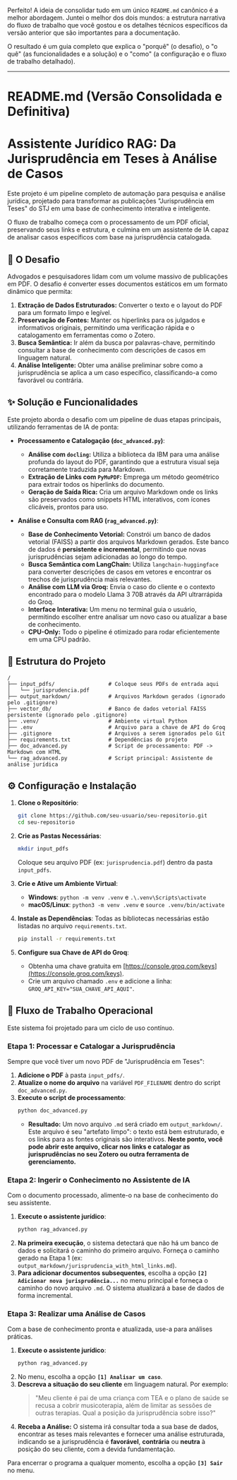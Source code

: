 Perfeito! A ideia de consolidar tudo em um único `README.md` canônico é a melhor abordagem. Juntei o melhor dos dois mundos: a estrutura narrativa do fluxo de trabalho que você gostou e os detalhes técnicos específicos da versão anterior que são importantes para a documentação.

O resultado é um guia completo que explica o "porquê" (o desafio), o "o quê" (as funcionalidades e a solução) e o "como" (a configuração e o fluxo de trabalho detalhado).

---

# README.md (Versão Consolidada e Definitiva)

# Assistente Jurídico RAG: Da Jurisprudência em Teses à Análise de Casos

Este projeto é um pipeline completo de automação para pesquisa e análise jurídica, projetado para transformar as publicações "Jurisprudência em Teses" do STJ em uma base de conhecimento interativa e inteligente.

O fluxo de trabalho começa com o processamento de um PDF oficial, preservando seus links e estrutura, e culmina em um assistente de IA capaz de analisar casos específicos com base na jurisprudência catalogada.

## 🎯 O Desafio

Advogados e pesquisadores lidam com um volume massivo de publicações em PDF. O desafio é converter esses documentos estáticos em um formato dinâmico que permita:
1.  **Extração de Dados Estruturados:** Converter o texto e o layout do PDF para um formato limpo e legível.
2.  **Preservação de Fontes:** Manter os hiperlinks para os julgados e informativos originais, permitindo uma verificação rápida e o catalogamento em ferramentas como o Zotero.
3.  **Busca Semântica:** Ir além da busca por palavras-chave, permitindo consultar a base de conhecimento com descrições de casos em linguagem natural.
4.  **Análise Inteligente:** Obter uma análise preliminar sobre como a jurisprudência se aplica a um caso específico, classificando-a como favorável ou contrária.

## ✨ Solução e Funcionalidades

Este projeto aborda o desafio com um pipeline de duas etapas principais, utilizando ferramentas de IA de ponta:

-   **Processamento e Catalogação (`doc_advanced.py`)**:
    -   **Análise com `docling`:** Utiliza a biblioteca da IBM para uma análise profunda do layout do PDF, garantindo que a estrutura visual seja corretamente traduzida para Markdown.
    -   **Extração de Links com `PyMuPDF`:** Emprega um método geométrico para extrair todos os hiperlinks do documento.
    -   **Geração de Saída Rica:** Cria um arquivo Markdown onde os links são preservados como snippets HTML interativos, com ícones clicáveis, prontos para uso.

-   **Análise e Consulta com RAG (`rag_advanced.py`)**:
    -   **Base de Conhecimento Vetorial:** Constrói um banco de dados vetorial (FAISS) a partir dos arquivos Markdown gerados. Este banco de dados é **persistente e incremental**, permitindo que novas jurisprudências sejam adicionadas ao longo do tempo.
    -   **Busca Semântica com LangChain:** Utiliza `langchain-huggingface` para converter descrições de casos em vetores e encontrar os trechos de jurisprudência mais relevantes.
    -   **Análise com LLM via Groq:** Envia o caso do cliente e o contexto encontrado para o modelo Llama 3 70B através da API ultrarrápida do Groq.
    -   **Interface Interativa:** Um menu no terminal guia o usuário, permitindo escolher entre analisar um novo caso ou atualizar a base de conhecimento.
    -   **CPU-Only:** Todo o pipeline é otimizado para rodar eficientemente em uma CPU padrão.

## 📂 Estrutura do Projeto

```
/
├── input_pdfs/                 # Coloque seus PDFs de entrada aqui
│   └── jurisprudencia.pdf
├── output_markdown/            # Arquivos Markdown gerados (ignorado pelo .gitignore)
├── vector_db/                  # Banco de dados vetorial FAISS persistente (ignorado pelo .gitignore)
├── .venv/                      # Ambiente virtual Python
├── .env                        # Arquivo para a chave de API do Groq
├── .gitignore                  # Arquivos a serem ignorados pelo Git
├── requirements.txt            # Dependências do projeto
├── doc_advanced.py             # Script de processamento: PDF -> Markdown com HTML
└── rag_advanced.py             # Script principal: Assistente de análise jurídica
```

## ⚙️ Configuração e Instalação

1.  **Clone o Repositório**:
    ```bash
    git clone https://github.com/seu-usuario/seu-repositorio.git
    cd seu-repositorio
    ```
2.  **Crie as Pastas Necessárias**:
    ```bash
    mkdir input_pdfs
    ```
    Coloque seu arquivo PDF (ex: `jurisprudencia.pdf`) dentro da pasta `input_pdfs`.

3.  **Crie e Ative um Ambiente Virtual**:
    -   **Windows**: `python -m venv .venv` e `.\.venv\Scripts\activate`
    -   **macOS/Linux**: `python3 -m venv .venv` e `source .venv/bin/activate`

4.  **Instale as Dependências**:
    Todas as bibliotecas necessárias estão listadas no arquivo `requirements.txt`.
    ```bash
    pip install -r requirements.txt
    ```
5.  **Configure sua Chave de API do Groq**:
    -   Obtenha uma chave gratuita em [https://console.groq.com/keys](https://console.groq.com/keys).
    -   Crie um arquivo chamado `.env` e adicione a linha: `GROQ_API_KEY="SUA_CHAVE_API_AQUI"`.

## 🚀 Fluxo de Trabalho Operacional

Este sistema foi projetado para um ciclo de uso contínuo.

### Etapa 1: Processar e Catalogar a Jurisprudência

Sempre que você tiver um novo PDF de "Jurisprudência em Teses":

1.  **Adicione o PDF** à pasta `input_pdfs/`.
2.  **Atualize o nome do arquivo** na variável `PDF_FILENAME` dentro do script `doc_advanced.py`.
3.  **Execute o script de processamento**:
    ```bash
    python doc_advanced.py
    ```
    -   **Resultado:** Um novo arquivo `.md` será criado em `output_markdown/`. Este arquivo é seu "artefato limpo": o texto está bem estruturado, e os links para as fontes originais são interativos. **Neste ponto, você pode abrir este arquivo, clicar nos links e catalogar as jurisprudências no seu Zotero ou outra ferramenta de gerenciamento.**

### Etapa 2: Ingerir o Conhecimento no Assistente de IA

Com o documento processado, alimente-o na base de conhecimento do seu assistente.

1.  **Execute o assistente jurídico**:
    ```bash
    python rag_advanced.py
    ```
2.  **Na primeira execução**, o sistema detectará que não há um banco de dados e solicitará o caminho do primeiro arquivo. Forneça o caminho gerado na Etapa 1 (ex: `output_markdown/jurisprudencia_with_html_links.md`).
3.  **Para adicionar documentos subsequentes**, escolha a opção **`[2] Adicionar nova jurisprudência...`** no menu principal e forneça o caminho do novo arquivo `.md`. O sistema atualizará a base de dados de forma incremental.

### Etapa 3: Realizar uma Análise de Casos

Com a base de conhecimento pronta e atualizada, use-a para análises práticas.

1.  **Execute o assistente jurídico**:
    ```bash
    python rag_advanced.py
    ```
2.  No menu, escolha a opção **`[1] Analisar um caso`**.
3.  **Descreva a situação do seu cliente** em linguagem natural. Por exemplo:
    > "Meu cliente é pai de uma criança com TEA e o plano de saúde se recusa a cobrir musicoterapia, além de limitar as sessões de outras terapias. Qual a posição da jurisprudência sobre isso?"
4.  **Receba a Análise:** O sistema irá consultar toda a sua base de dados, encontrar as teses mais relevantes e fornecer uma análise estruturada, indicando se a jurisprudência é **favorável**, **contrária** ou **neutra** à posição do seu cliente, com a devida fundamentação.

Para encerrar o programa a qualquer momento, escolha a opção **`[3] Sair`** no menu.